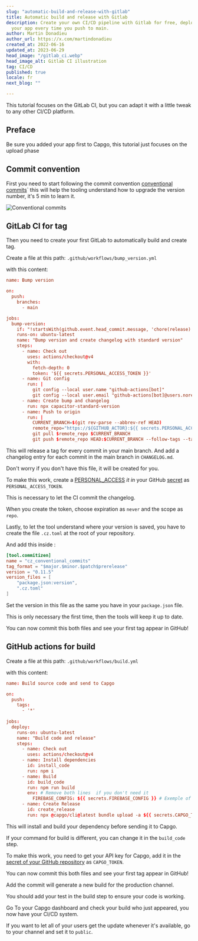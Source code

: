 ```yaml
---
slug: "automatic-build-and-release-with-gitlab"
title: Automatic build and release with Gitlab
description: Create your own CI/CD pipeline with Gitlab for free, deploy
  your app every time you push to main.
author: Martin Donadieu
author_url: https://x.com/martindonadieu
created_at: 2022-06-16
updated_at: 2023-06-29
head_image: "/gitlab_ci.webp"
head_image_alt: Gitlab CI illustration
tag: CI/CD
published: true
locale: fr
next_blog: ""

---
```

This tutorial focuses on the GitLab CI, but you can adapt it with a little tweak to any other CI/CD platform.

## Preface 

Be sure you added your app first to Capgo, this tutorial just focuses on the upload phase


## Commit convention

First you need to start following the commit convention [conventional commits](https://www.conventionalcommits.org/en/v1.0.0/)\` this will help the tooling understand how to upgrade the version number, it's 5 min to learn it.

![Conventional commits](/conventional_commits.webp)

## GitLab CI for tag

Then you need to create your first GitLab to automatically build and create tag.

Create a file at this path: `.github/workflows/bump_version.yml`

with this content:

```toml
name: Bump version

on:
  push:
    branches:
      - main

jobs:
  bump-version:
    if: "!startsWith(github.event.head_commit.message, 'chore(release):')"
    runs-on: ubuntu-latest
    name: "Bump version and create changelog with standard version"
    steps:
      - name: Check out
        uses: actions/checkout@v4
        with:
          fetch-depth: 0
          token: '${{ secrets.PERSONAL_ACCESS_TOKEN }}'
      - name: Git config
        run: |
          git config --local user.name "github-actions[bot]"
          git config --local user.email "github-actions[bot]@users.noreply.github.com"
      - name: Create bump and changelog
        run: npx capacitor-standard-version
      - name: Push to origin
        run: |
          CURRENT_BRANCH=$(git rev-parse --abbrev-ref HEAD)
          remote_repo="https://${GITHUB_ACTOR}:${{ secrets.PERSONAL_ACCESS_TOKEN }}@github.com/${GITHUB_REPOSITORY}.git"
          git pull $remote_repo $CURRENT_BRANCH
          git push $remote_repo HEAD:$CURRENT_BRANCH --follow-tags --tags
```

This will release a tag for every commit in your main branch. And add a changelog entry for each commit in the main branch in `CHANGELOG.md`.

Don't worry if you don't have this file, it will be created for you.

To make this work, create a [PERSONAL_ACCESS](https://docs.github.com/en/authentication/keeping-your-account-and-data-secure/creating-a-personal-access-token/) _it in_ your GitHub [secret](https://docs.github.com/en/actions/security-guides/encrypted-secrets "GitHub secrets") as `PERSONAL_ACCESS_TOKEN`.

This is necessary to let the CI commit the changelog.

When you create the token, choose expiration as `never` and the scope as `repo`.

Lastly, to let the tool understand where your version is saved, you have to create the file `.cz.toml` at the root of your repository.

And add this inside :

```toml
[tool.commitizen]
name = "cz_conventional_commits"
tag_format = "$major.$minor.$patch$prerelease"
version = "0.11.5"
version_files = [
    "package.json:version",
    ".cz.toml"
]
```

Set the version in this file as the same you have in your `package.json` file.

This is only necessary the first time, then the tools will keep it up to date.

You can now commit this both files and see your first tag appear in GitHub!

## GitHub actions for build

Create a file at this path: `.github/workflows/build.yml`

with this content:

```toml
name: Build source code and send to Capgo

on:
  push:
    tags:
      - '*'
      
jobs:
  deploy:
    runs-on: ubuntu-latest
    name: "Build code and release"
    steps:
      - name: Check out
        uses: actions/checkout@v4
      - name: Install dependencies
        id: install_code
        run: npm i
      - name: Build
        id: build_code
        run: npm run build
        env: # Remove both lines  if you don't need it
          FIREBASE_CONFIG: ${{ secrets.FIREBASE_CONFIG }} # Exemple of env var coming from a secret
      - name: Create Release
        id: create_release
        run: npx @capgo/cli@latest bundle upload -a ${{ secrets.CAPGO_TOKEN }} -c production
```

This will install and build your dependency before sending it to Capgo.

If your command for build is different, you can change it in the `build_code` step.

To make this work, you need to get your API key for Capgo, add it in the [secret of your GitHub repository](https://docs.github.com/en/actions/security-guides/encrypted-secrets/) as `CAPGO_TOKEN`.

You can now commit this both files and see your first tag appear in GitHub!

Add the commit will generate a new build for the production channel.

You should add your test in the build step to ensure your code is working.

Go To your Capgo dashboard and check your build who just appeared, you now have your CI/CD system.

If you want to let all of your users get the update whenever it's available, go to your channel and set it to `public`.
